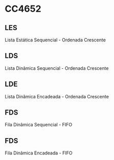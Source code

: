 # CC4652

## LES
Lista Estática Sequencial
    - Ordenada Crescente

## LDS
Lista Dinâmica Sequencial
    - Ordenada Crescente


## LDE
Lista Dinâmica Encadeada
    - Ordenada Crescente

## FDS
Fila Dinâmica Sequencial
    - FIFO

## FDS
Fila Dinâmica Encadeada
    - FIFO



